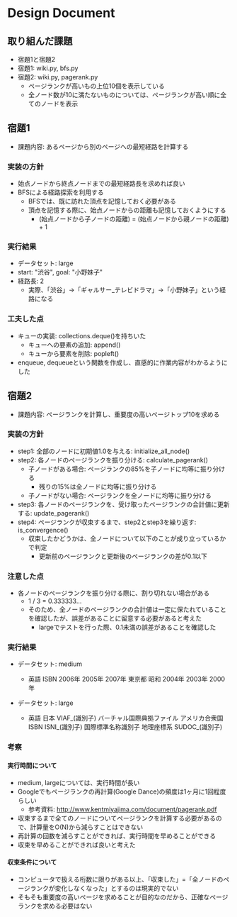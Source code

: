 # Design Document

## 取り組んだ課題
- 宿題1と宿題2
- 宿題1: wiki.py, bfs.py
- 宿題2: wiki.py, pagerank.py
  - ページランクが高いもの上位10個を表示している    
  - 全ノード数が10に満たないものについては、ページランクが高い順に全てのノードを表示


## 宿題1
- 課題内容: あるページから別のページへの最短経路を計算する

### 実装の方針
- 始点ノードから終点ノードまでの最短経路長を求めれば良い
- BFSによる経路探索を利用する
  - BFSでは、既に訪れた頂点を記憶しておく必要がある
  - 頂点を記憶する際に、始点ノードからの距離も記憶しておくようにする
    - (始点ノードから子ノードの距離) = (始点ノードから親ノードの距離) + 1

### 実行結果
- データセット: large
- start: "渋谷", goal: "小野妹子"
- 経路長: 2
  - 実際、「渋谷」→「ギャルサー_テレビドラマ」→「小野妹子」という経路になる

### 工夫した点
- キューの実装: collections.deque()を持ちいた
  - キューへの要素の追加: append()
  - キューから要素を削除: popleft()
- enqueue, dequeueという関数を作成し、直感的に作業内容がわかるようにした  

## 宿題2
- 課題内容: ページランクを計算し、重要度の高いページトップ10を求める

### 実装の方針
- step1: 全部のノードに初期値1.0を与える: initialize_all_node()
- step2: 各ノードのページランクを振り分ける: calculate_pagerank() 
  - 子ノードがある場合: ページランクの85%を子ノードに均等に振り分ける
    - 残りの15%は全ノードに均等に振り分ける
  - 子ノードがない場合: ページランクを全ノードに均等に振り分ける
- step3: 各ノードのページランクを、受け取ったページランクの合計値に更新する: update_pagerank()
- step4: ページランクが収束するまで、step2とstep3を繰り返す: is_convergence()
  - 収束したかどうかは、全ノードについて以下のことが成り立っているかで判定
    - 更新前のページランクと更新後のページランクの差が0.1以下    

### 注意した点
- 各ノードのページランクを振り分ける際に、割り切れない場合がある
  - 1 / 3 = 0.333333...
  - そのため、全ノードのページランクの合計値は一定に保たれていることを確認したが、誤差があることに留意する必要があると考えた
    - largeでテストを行った際、0.1未満の誤差があることを確認した

### 実行結果
- データセット: medium
  - 英語
    ISBN
    2006年
    2005年
    2007年
    東京都 
    昭和
    2004年
    2003年
    2000年

- データセット: large
  - 英語
    日本
    VIAF_(識別子)
    バーチャル国際典拠ファイル
    アメリカ合衆国
    ISBN
    ISNI_(識別子)
    国際標準名称識別子
    地理座標系
    SUDOC_(識別子)
  
### 考察
#### 実行時間について
- medium, largeについては、実行時間が長い
- Googleでもページランクの再計算(Google Dance)の頻度は1ヶ月に1回程度らしい
  - 参考資料: http://www.kentmiyajima.com/document/pagerank.pdf 
- 収束するまで全てのノードについてページランクを計算する必要があるので、計算量をO(N)から減らすことはできない
- 再計算の回数を減らすことができれば、実行時間を早めることができる
- 収束を早めることができれば良いと考えた

#### 収束条件について
- コンピュータで扱える桁数に限りがある以上、「収束した」=「全ノードのページランクが変化しなくなった」とするのは現実的でない
- そもそも重要度の高いページを求めることが目的なのだから、正確なページランクを求める必要はない
